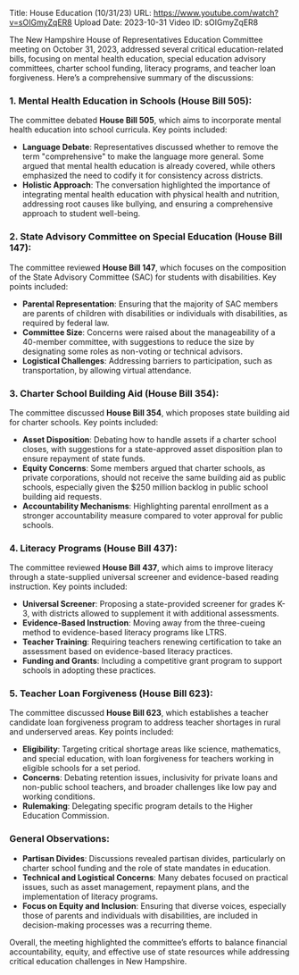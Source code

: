 Title: House Education (10/31/23)
URL: https://www.youtube.com/watch?v=sOIGmyZqER8
Upload Date: 2023-10-31
Video ID: sOIGmyZqER8

The New Hampshire House of Representatives Education Committee meeting on October 31, 2023, addressed several critical education-related bills, focusing on mental health education, special education advisory committees, charter school funding, literacy programs, and teacher loan forgiveness. Here’s a comprehensive summary of the discussions:

### **1. Mental Health Education in Schools (House Bill 505):**
The committee debated **House Bill 505**, which aims to incorporate mental health education into school curricula. Key points included:
- **Language Debate**: Representatives discussed whether to remove the term "comprehensive" to make the language more general. Some argued that mental health education is already covered, while others emphasized the need to codify it for consistency across districts.
- **Holistic Approach**: The conversation highlighted the importance of integrating mental health education with physical health and nutrition, addressing root causes like bullying, and ensuring a comprehensive approach to student well-being.

### **2. State Advisory Committee on Special Education (House Bill 147):**
The committee reviewed **House Bill 147**, which focuses on the composition of the State Advisory Committee (SAC) for students with disabilities. Key points included:
- **Parental Representation**: Ensuring that the majority of SAC members are parents of children with disabilities or individuals with disabilities, as required by federal law.
- **Committee Size**: Concerns were raised about the manageability of a 40-member committee, with suggestions to reduce the size by designating some roles as non-voting or technical advisors.
- **Logistical Challenges**: Addressing barriers to participation, such as transportation, by allowing virtual attendance.

### **3. Charter School Building Aid (House Bill 354):**
The committee discussed **House Bill 354**, which proposes state building aid for charter schools. Key points included:
- **Asset Disposition**: Debating how to handle assets if a charter school closes, with suggestions for a state-approved asset disposition plan to ensure repayment of state funds.
- **Equity Concerns**: Some members argued that charter schools, as private corporations, should not receive the same building aid as public schools, especially given the $250 million backlog in public school building aid requests.
- **Accountability Mechanisms**: Highlighting parental enrollment as a stronger accountability measure compared to voter approval for public schools.

### **4. Literacy Programs (House Bill 437):**
The committee reviewed **House Bill 437**, which aims to improve literacy through a state-supplied universal screener and evidence-based reading instruction. Key points included:
- **Universal Screener**: Proposing a state-provided screener for grades K-3, with districts allowed to supplement it with additional assessments.
- **Evidence-Based Instruction**: Moving away from the three-cueing method to evidence-based literacy programs like LTRS.
- **Teacher Training**: Requiring teachers renewing certification to take an assessment based on evidence-based literacy practices.
- **Funding and Grants**: Including a competitive grant program to support schools in adopting these practices.

### **5. Teacher Loan Forgiveness (House Bill 623):**
The committee discussed **House Bill 623**, which establishes a teacher candidate loan forgiveness program to address teacher shortages in rural and underserved areas. Key points included:
- **Eligibility**: Targeting critical shortage areas like science, mathematics, and special education, with loan forgiveness for teachers working in eligible schools for a set period.
- **Concerns**: Debating retention issues, inclusivity for private loans and non-public school teachers, and broader challenges like low pay and working conditions.
- **Rulemaking**: Delegating specific program details to the Higher Education Commission.

### **General Observations:**
- **Partisan Divides**: Discussions revealed partisan divides, particularly on charter school funding and the role of state mandates in education.
- **Technical and Logistical Concerns**: Many debates focused on practical issues, such as asset management, repayment plans, and the implementation of literacy programs.
- **Focus on Equity and Inclusion**: Ensuring that diverse voices, especially those of parents and individuals with disabilities, are included in decision-making processes was a recurring theme.

Overall, the meeting highlighted the committee’s efforts to balance financial accountability, equity, and effective use of state resources while addressing critical education challenges in New Hampshire.